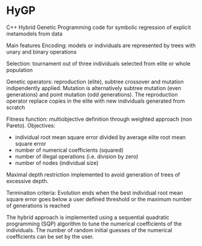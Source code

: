 # HyGP
C++ Hybrid Genetic Programming code for symbolic regression of explicit metamodels from data

Main features
Encoding: models or individuals are represented by trees with unary and binary operations

Selection: tournament out of three individuals selected from elite or whole population

Genetic operators: reproduction (elite), subtree crossover and mutation indipendently applied. Mutation is alternatively subtree mutation (even generations) and point mutation (odd generations). The reproduction operator replace copies in the elite with new individuals generated from scratch 

Fitness function: multiobjective definition through weighted approach (non Pareto). 
Objectives:
- individual root mean square error divided by average elite root mean square error
- number of numerical coefficients (squared) 
- number of illegal operations (i.e. division by zero)
- number of nodes (individual size)

Maximal depth restriction implemented to avoid generation of trees of excessive depth.

Termination criteria:
Evolution ends when the best individual root mean square error goes below a user defined threshold or the maximum number of generations is reached

The hybrid approach is implemented using a sequential quadratic programming (SQP) algorithm to tune the numerical coefficients of the individuals. The number of random initial guesses of the numerical coefficients can be set by the user.
